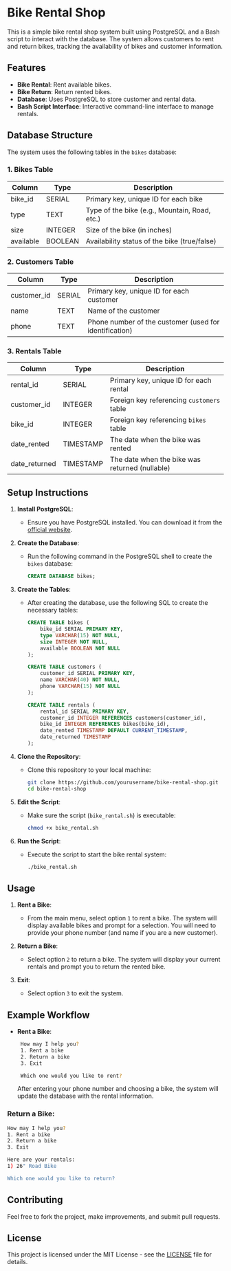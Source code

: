 # Bike Rental Shop

This is a simple bike rental shop system built using PostgreSQL and a Bash script to interact with the database. The system allows customers to rent and return bikes, tracking the availability of bikes and customer information.

## Features

- **Bike Rental**: Rent available bikes.
- **Bike Return**: Return rented bikes.
- **Database**: Uses PostgreSQL to store customer and rental data.
- **Bash Script Interface**: Interactive command-line interface to manage rentals.

## Database Structure

The system uses the following tables in the `bikes` database:

### 1. Bikes Table
| Column      | Type      | Description                          |
|-------------|-----------|--------------------------------------|
| bike_id     | SERIAL    | Primary key, unique ID for each bike |
| type        | TEXT      | Type of the bike (e.g., Mountain, Road, etc.) |
| size        | INTEGER   | Size of the bike (in inches)         |
| available   | BOOLEAN   | Availability status of the bike (true/false) |

### 2. Customers Table
| Column      | Type      | Description                          |
|-------------|-----------|--------------------------------------|
| customer_id | SERIAL    | Primary key, unique ID for each customer |
| name        | TEXT      | Name of the customer                 |
| phone       | TEXT      | Phone number of the customer (used for identification) |

### 3. Rentals Table
| Column         | Type      | Description                              |
|----------------|-----------|------------------------------------------|
| rental_id      | SERIAL    | Primary key, unique ID for each rental   |
| customer_id    | INTEGER   | Foreign key referencing `customers` table |
| bike_id        | INTEGER   | Foreign key referencing `bikes` table    |
| date_rented    | TIMESTAMP | The date when the bike was rented       |
| date_returned  | TIMESTAMP | The date when the bike was returned (nullable) |

## Setup Instructions

1. **Install PostgreSQL**:
   - Ensure you have PostgreSQL installed. You can download it from the [official website](https://www.postgresql.org/download/).

2. **Create the Database**:
   - Run the following command in the PostgreSQL shell to create the `bikes` database:
     ```sql
     CREATE DATABASE bikes;
     ```

3. **Create the Tables**:
   - After creating the database, use the following SQL to create the necessary tables:
     ```sql
     CREATE TABLE bikes (
         bike_id SERIAL PRIMARY KEY,
         type VARCHAR(15) NOT NULL,
         size INTEGER NOT NULL,
         available BOOLEAN NOT NULL
     );

     CREATE TABLE customers (
         customer_id SERIAL PRIMARY KEY,
         name VARCHAR(40) NOT NULL,
         phone VARCHAR(15) NOT NULL
     );

     CREATE TABLE rentals (
         rental_id SERIAL PRIMARY KEY,
         customer_id INTEGER REFERENCES customers(customer_id),
         bike_id INTEGER REFERENCES bikes(bike_id),
         date_rented TIMESTAMP DEFAULT CURRENT_TIMESTAMP,
         date_returned TIMESTAMP
     );
     ```

4. **Clone the Repository**:
   - Clone this repository to your local machine:
     ```bash
     git clone https://github.com/yourusername/bike-rental-shop.git
     cd bike-rental-shop
     ```

5. **Edit the Script**:
   - Make sure the script (`bike_rental.sh`) is executable:
     ```bash
     chmod +x bike_rental.sh
     ```

6. **Run the Script**:
   - Execute the script to start the bike rental system:
     ```bash
     ./bike_rental.sh
     ```

## Usage

1. **Rent a Bike**:
   - From the main menu, select option `1` to rent a bike. The system will display available bikes and prompt for a selection. You will need to provide your phone number (and name if you are a new customer).

2. **Return a Bike**:
   - Select option `2` to return a bike. The system will display your current rentals and prompt you to return the rented bike.

3. **Exit**:
   - Select option `3` to exit the system.

## Example Workflow

- **Rent a Bike**:
  ```bash
   How may I help you?
   1. Rent a bike
   2. Return a bike
   3. Exit

   Which one would you like to rent?
  ```

  After entering your phone number and choosing a bike, the system will update the database with the rental information.

### Return a Bike:

```bash
How may I help you?
1. Rent a bike
2. Return a bike
3. Exit

Here are your rentals:
1) 26" Road Bike

Which one would you like to return?
```
## Contributing

Feel free to fork the project, make improvements, and submit pull requests.

## License

This project is licensed under the MIT License - see the [LICENSE](LICENSE) file for details.
